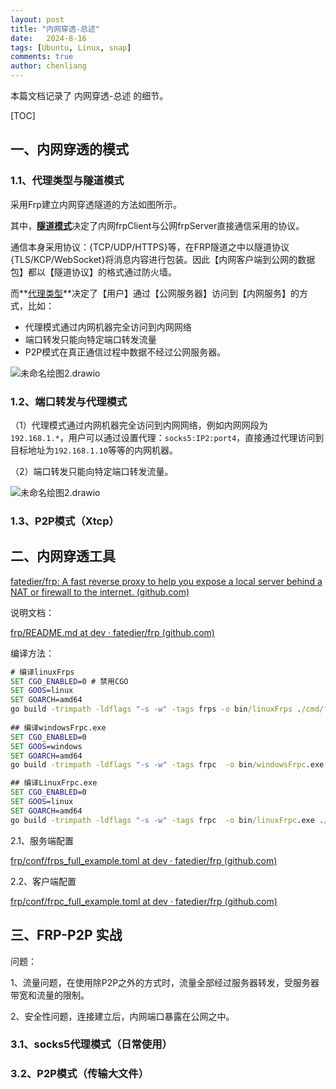 ```yaml
---
layout: post
title: "内网穿透-总述"
date:   2024-8-16
tags: [Ubuntu, Linux, snap]
comments: true
author: chenliang
---
```


本篇文档记录了 内网穿透-总述 的细节。

<!-- more -->

[TOC]

## 一、内网穿透的模式

### 1.1、代理类型与隧道模式

采用Frp建立内网穿透隧道的方法如图所示。

其中，<u>**隧道模式**</u>决定了内网frpClient与公网frpServer直接通信采用的协议。

通信本身采用协议：{TCP/UDP/HTTPS}等，在FRP隧道之中以隧道协议{TLS/KCP/WebSocket}将消息内容进行包装。因此【内网客户端到公网的数据包】都以【隧道协议】的格式通过防火墙。

而**<u>代理类型</u>**决定了【用户】通过【公网服务器】访问到【内网服务】的方式，比如：

- 代理模式通过内网机器完全访问到内网网络
- 端口转发只能向特定端口转发流量
- P2P模式在真正通信过程中数据不经过公网服务器。

![未命名绘图2.drawio](C:\mysoft\typora\typora_picture\未命名绘图2.drawio.png)

### 1.2、端口转发与代理模式

（1）代理模式通过内网机器完全访问到内网网络，例如内网网段为`192.168.1.*`，用户可以通过设置代理：`socks5:IP2:port4`，直接通过代理访问到目标地址为`192.168.1.10`等等的内网机器。

（2）端口转发只能向特定端口转发流量。

![未命名绘图2.drawio](C:\mysoft\typora\typora_picture\未命名绘图2.drawio.png)

### 1.3、P2P模式（Xtcp）

## 二、内网穿透工具

[fatedier/frp: A fast reverse proxy to help you expose a local server behind a NAT or firewall to the internet. (github.com)](https://github.com/fatedier/frp)

说明文档：

[frp/README.md at dev · fatedier/frp (github.com)](https://github.com/fatedier/frp/blob/dev/README.md)

编译方法：

```cmd
# 编译linuxFrps
SET CGO_ENABLED=0 # 禁用CGO
SET GOOS=linux
SET GOARCH=amd64
go build -trimpath -ldflags "-s -w" -tags frps -o bin/linuxFrps ./cmd/frps
 
## 编译windowsFrpc.exe 
SET CGO_ENABLED=0
SET GOOS=windows
SET GOARCH=amd64
go build -trimpath -ldflags "-s -w" -tags frpc  -o bin/windowsFrpc.exe ./cmd/frpc

## 编译LinuxFrpc.exe 
SET CGO_ENABLED=0
SET GOOS=linux
SET GOARCH=amd64
go build -trimpath -ldflags "-s -w" -tags frpc  -o bin/linuxFrpc.exe ./cmd/frpc
```

2.1、服务端配置

[frp/conf/frps_full_example.toml at dev · fatedier/frp (github.com)](https://github.com/fatedier/frp/blob/dev/conf/frps_full_example.toml)

2.2、客户端配置

[frp/conf/frpc_full_example.toml at dev · fatedier/frp (github.com)](https://github.com/fatedier/frp/blob/dev/conf/frpc_full_example.toml)

## 三、FRP-P2P 实战

问题：

1、流量问题，在使用除P2P之外的方式时，流量全部经过服务器转发，受服务器带宽和流量的限制。

2、安全性问题，连接建立后，内网端口暴露在公网之中。

### 3.1、socks5代理模式（日常使用）



### 3.2、P2P模式（传输大文件）















